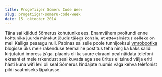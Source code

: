 ```yaml
---
title: ProgeTiiger Sõmeru Code Week
slug: progetiiger-someru-code-week
date: 15. oktoober 2014
---
```


Täna sai käidud Sõmerus kohutunike ees. Enamvähem pooltundi enne kohtunike juurde
minekut jõudis täiega kohale, et ettevalmistus selleks on meil Kailiga peaaegu null.
Pabinas sai selle poole tunnijooksul [vmrobootika](http://vmrobootika.blogspot.com/2014/10/kui-on-vajadus-leia-lahendus.html)
blogisse üks meie rakenduse teemaline postitus teha ning ka kaks salidi kirjutatud impress.js'ga.
plaanis oli ka suure ekraani peal näidata telefoni ekraani et meie rakendust seal kuvada
aga see üritus ei tulnud välja eriti hästi kuna wifi levi oli seal Sõmerus hindajate ruumis väga kehva telefonist pildi saatmiseks läpakasse.

